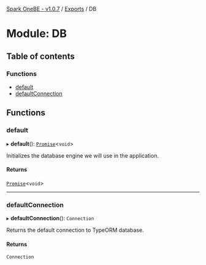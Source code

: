 [Spark OneBE - v1.0.7](../README.md) / [Exports](../modules.md) / DB

# Module: DB

## Table of contents

### Functions

- [default](DB.md#default)
- [defaultConnection](DB.md#defaultconnection)

## Functions

### default

▸ **default**(): [`Promise`]( https://developer.mozilla.org/en-US/docs/Web/JavaScript/Reference/Global_Objects/Promise )<`void`\>

Initializes the database engine we will use in the application.

#### Returns

[`Promise`]( https://developer.mozilla.org/en-US/docs/Web/JavaScript/Reference/Global_Objects/Promise )<`void`\>

___

### defaultConnection

▸ **defaultConnection**(): `Connection`

Returns the default connection to TypeORM database.

#### Returns

`Connection`
